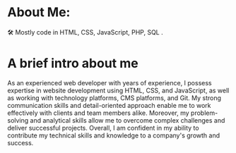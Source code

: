 # About Me:
🛠 Mostly code in HTML, CSS, JavaScript, PHP, SQL .<br>
# A brief intro about me 
As an experienced web developer with years of experience, I possess expertise in website development using HTML, CSS, and JavaScript, as well as working with technology platforms, CMS platforms, and Git. My strong communication skills and detail-oriented approach enable me to work effectively with clients and team members alike. Moreover, my problem-solving and analytical skills allow me to overcome complex challenges and deliver successful projects. Overall, I am confident in my ability to contribute my technical skills and knowledge to a company's growth and success.
